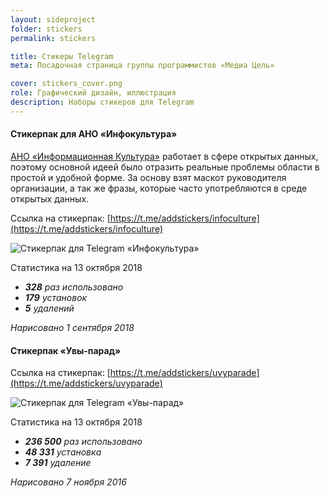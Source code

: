 ```yaml
---
layout: sideproject
folder: stickers
permalink: stickers

title: Стикеры Telegram
meta: Посадочная страница группы программистов «Медиа Цель»

cover: stickers_cover.png
role: Графический дизайн, иллюстрация
description: Наборы стикеров для Telegram
---
```


#### Стикерпак для АНО «Инфокультура» 

[АНО «Информационная Культура»](https://infoculture.ru) работает в сфере открытых данных, поэтому основной идеей было отразить реальные проблемы области в простой и удобной форме. За основу взят маскот руководителя организации, а так же фразы, которые часто употребляются в среде открытых данных.

Ссылка на стикерпак: [https://t.me/addstickers/infoculture](https://t.me/addstickers/infoculture)

![Стикерпак для Telegram «Инфокультура»]({{site.baseurl}}/img/sideproject_img/{{page.folder}}/infoculture.png)

Статистика на 13 октября 2018
- _**328** раз использовано_    
- _**179** установок_    
- _**5** удалений_   

_Нарисовано 1 сентября 2018_


#### Стикерпак «Увы-парад» 

Ссылка на стикерпак: [https://t.me/addstickers/uvyparade](https://t.me/addstickers/uvyparade)

![Стикерпак для Telegram «Увы-парад»]({{site.baseurl}}/img/sideproject_img/{{page.folder}}/uvyparade.png)

Статистика на 13 октября 2018
- _**236&nbsp;500** раз использовано_    
- _**48&nbsp;331** установка_    
- _**7&nbsp;391** удаление_   

_Нарисовано 7 ноября 2016_



